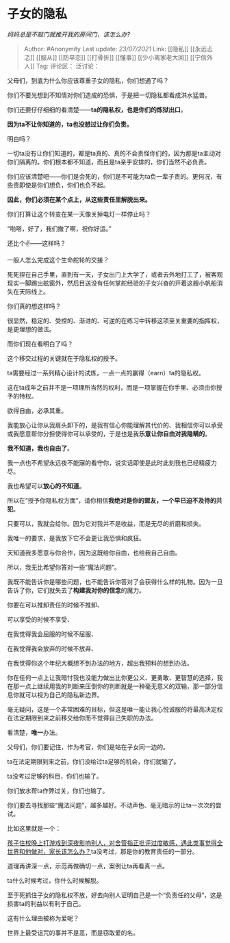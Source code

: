 # 子女的隐私
*妈妈总是不敲门就推开我的房间门，该怎么办?*

> Author: #Anonymity
> Last update: *23/07/2021*
> Link: [[隐私]] [[永远忐忑]] [[服从]] [[防早恋]] [[打骨折]] [[懂事]] [[少小离家老大回]] [[宁信外人]]
> Tag:
> 评论区：
> 泛讨论：

父母们，到底为什么你应该尊重子女的隐私，你们想通了吗？

你们不要光想到不知情对你们造成的恐惧，于是把一切隐私都看成洪水猛兽。

你们还要仔仔细细的看清楚——**ta的隐私权，也是你们的炼狱出口**。

**因为ta不让你知道的，ta也没想过让你们负责。**

明白吗？

一切ta没有让你们知道的，都是ta真的、真的不会责怪你们的，因为那是ta主动对你们隔离的。你们根本都不知道，而且是ta亲手安排的，你们当然不必负责。

你们应该清楚吧——你们是会死的，你们是不可能为ta负一辈子责的。更何况，有些责即使是你们想负，你们也负不起。

**因此，你们必须在某个点上，从这些责任里解脱出来。**

你们打算让这个转变在某一天像关掉电灯一样停止吗？

“啪嗒，好了，我们撤了啊，祝你好运。”

还比个✌️——这样吗？

一般人怎么完成这个生命舵轮的交接？

死死捏在自己手里，直到有一天，子女出门上大学了，或者去外地打工了，被客观现实一脚踢出舷窗外，然后目送没有任何掌舵经验的子女兴奋的开着这艘小帆船消失在天际线上。

你们真的想这样吗？

很显然，稳定的、受控的、渐进的、可逆的在练习中转移这项至关重要的指挥权，是更理想的做法。

而你们现在看明白了吗？

这个移交过程的关键就在于隐私权的授予。

ta需要经过一系列精心设计的试炼，一点一点的赢得（earn）ta的隐私权。

这在ta成年之前并不是一项理所当然的权利，而是一项掌握在你手里、必须由你授予的特权。

欲得自由，必承其重。

我能放心让你从我肩头卸下的，是我有信心你能理解其代价的、我相信你可以承受或我愿意帮你分担使得你可以承受的，于是也是我**乐意让你自由对我隐瞒的**。

**我不知道，我也自由了**。

我一点也不希望永远夜不能寐的看守你，说实话即使是此时此刻我也已经精疲力尽。

我也希望可以**放心的不知道**。

所以在“授予你隐私权方面”，请你相信**我绝对是你的盟友，一个早已迫不及待的共犯**。

只要可以，我就会给你。因为它对我并不是收益，而是无尽的折磨和损失。

我唯一的要求，是我放下它不会更让我恐惧和疯狂。

天知道我多愿意与你合作，因为这既给你自由，也给我自己自由。

所以，我无比希望你答对一些“魔法问题”。

我既不能告诉你是哪些问题，也不能告诉你答对了会获得什么样的礼物。因为一旦告诉了你，它们就失去了**构建我对你的信念**的魔力。

你要在可以推卸责任的时候不推卸、

可以享受的时候不享受、

在我觉得我会屈服的时候不屈服、

在我觉得我会放弃的时候不放弃、

在我觉得你这个年纪大概想不到办法的地方，超出我预料的想到办法。

你在任何一点上让我暗忖我也没能力做出比你更公义、更勇敢、更智慧的选择，我在那一点上继续用我的判断来压倒你的判断就是一种毫无意义的双输，那一部分信息你就可以视为自己的隐私新边界。

毫无疑问，这是一个非常困难的目标，但这是唯一能让我心悦诚服的将最高决定权在法定期限到来之前移交给你而不觉得自己失职的办法。

看清楚，**唯一**办法。

父母们，你们要记住，作为考官，你们是站在子女同一边的。

ta在法定期限到来之前，你们没给过ta足够的机会，你们就输了。

ta没考过足够的科目，你们也输了。

你们放水帮ta作弊过关，你们也输了。

你们要去寻找那些“魔法问题”，越多越好。不动声色、毫无暗示的让ta一次次的尝试。

比如这里就是一个：

[孩子住校晚上打游戏到深夜影响别人，对舍管指正批评过度敏感，遇此类事觉得全世界和他做对，家长该怎么办？](https://www.zhihu.com/question/437584534/answer/1658465775)ta没考过，那是你的教育责任的一部分。

道理再讲深一点，示范再做确切一点，案例让ta再看真一点。

ta什么时候考过，你什么时候解脱。

至于死抓住子女的隐私权不放，好去向别人证明自己是一个“负责任的父母”，这是损害ta的利益以有利于自己。

这有什么理由被称为爱呢？

世界上最受诅咒的事并不是恶，而是窃取爱的名。
